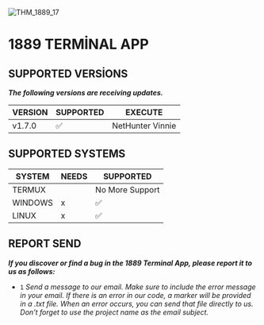 ![THM_1889_17](https://github.com/user-attachments/assets/e20d753e-cee1-47d1-9462-e2b9a48d760c)

# 1889 TERMİNAL APP



## SUPPORTED VERSİONS

***The following versions are receiving updates.***



| VERSION | SUPPORTED          | EXECUTE          |
| ------- | ------------------ | ---------------- |
| v1.7.0  | :white_check_mark: | NetHunter Vinnie |



## SUPPORTED SYSTEMS

| SYSTEM  | NEEDS              | SUPPORTED          |
| ------- | ------------------ | ------------------ |
| TERMUX  |                    | No More Support    | 
| WINDOWS | x                  | :white_check_mark: |
| LINUX   | x                  | :white_check_mark: |


##  REPORT SEND

***If you discover or find a bug in the 1889 Terminal App, please report it to us as follows:***

 - ` 1 ` *Send a message to our email. Make sure to include the error message in your email. If there is an error in our code, a marker will be provided in a .txt file.
When an error occurs, you can send that file directly to us. Don't forget to use the project name as the email subject.*
